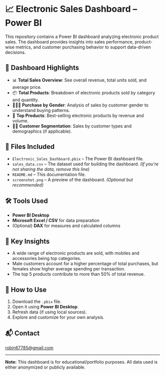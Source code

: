 # 📈 Electronic Sales Dashboard – Power BI

This repository contains a Power BI dashboard analyzing electronic product sales. The dashboard provides insights into sales performance, product-wise metrics, and customer purchasing behavior to support data-driven decisions.

## 🧠 Dashboard Highlights

- 📊 **Total Sales Overview**: See overall revenue, total units sold, and average price.
- 📦 **Total Products**: Breakdown of electronic products sold by category and quantity.
- 🧑‍🤝‍🧑 **Purchase by Gender**: Analysis of sales by customer gender to understand buying patterns.
- 🧰 **Top Products**: Best-selling electronic products by revenue and volume.
- 🧑‍💼 **Customer Segmentation**: Sales by customer types and demographics (if applicable).

## 📁 Files Included

- `Electronic_Sales_Dashboard.pbix` – The Power BI dashboard file.
- `sales_data.csv` – The dataset used for building the dashboard. *(If you're not sharing the data, remove this line)*
- `README.md` – This documentation file.
- `screenshot.png` – A preview of the dashboard. *(Optional but recommended)*

## 🛠️ Tools Used

- **Power BI Desktop**
- **Microsoft Excel / CSV** for data preparation
- (Optional) **DAX** for measures and calculated columns


## 📌 Key Insights

- A wide range of electronic products are sold, with mobiles and accessories being top categories.
- Male customers account for a higher percentage of total purchases, but females show higher average spending per transaction.
- The top 5 products contribute to more than 50% of total revenue.

## 🚀 How to Use

1. Download the `.pbix` file.
2. Open it using **Power BI Desktop**.
3. Refresh data (if using local sources).
4. Explore and customize for your own analysis.

## 📬 Contact
robin67785@gmail.com


---

**Note:** This dashboard is for educational/portfolio purposes. All data used is either anonymized or publicly available.

